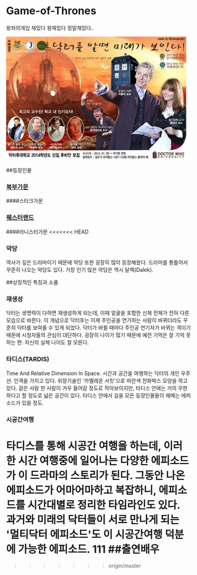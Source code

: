 # Game-of-Thrones
왕좌의게임 재밌다 왕재밌다
정말재밌다..


![](https://raw.githubusercontent.com/GeekInTheClass/DoctorWho/master/Intro.jpg)



##등장인물
### <a href = "./Doctors.md/"> 북부가문 </a>
####스타크가문
### <a href = "./Companions.md/"> 웨스터랜드 </a>
####라니스터가문
<<<<<<< HEAD
### 악당
역사가 깊은 드라마이기 때문에 악당 또한 굉장히 많이 등장해왔다. 드라마를 통틀어서 꾸준히 나오는 악당도 있다. 가장 인기 많은 악당은 역시 달렉(Dalek).

##상징적인 특징과 소품
### 재생성
닥터는 생명력이 다하면 재생성하게 되는데, 이때 얼굴을 포함한 신체 전체가 전혀 다른 모습으로 바뀐다. 이 개념으로 닥터후는 이제 주인공을 연기하는 사람이 바뀌더라도 꾸준히 닥터를 보여줄 수 있게 되었다. 닥터가 바뀔 때마다 주인공 연기자가 바뀌는 격이기 때문에 시청자들의 관심이 대단하다. 굉장히 나이가 많기 때문에 예전 기억은 잘 기억 못하는 편. 자신의 실제 나이도 잘 모른다.
### 타디스(TARDIS)
Time And Relative Dimension In Space. 시간과 공간을 여행하는 닥터의 개인 우주선. 인격을 가지고 있다. 위장기술인 '카멜레온 서킷'으로 파란색 전화박스 모양을 하고 있다. 겉은 사람 한 사람이 겨우 들어갈 정도로 작아보이지만, 타디스 안에는 거의 무한하다고 할 정도로 넓은 공간이 있다. 타디스 안에서 길을 모든 등장인물들이 헤메는 에피소드가 있을 정도.
### 시공간여행
타디스를 통해 시공간 여행을 하는데, 이러한 시간 여행중에 일어나는 다양한 에피소드가 이 드라마의 스토리가 된다. 그동안 나온 에피소드가 어마어마하고 복잡하니, 에피소드를 시간대별로 정리한 타임라인도 있다. 과거와 미래의 닥터들이 서로 만나게 되는 '멀티닥터 에피소드'도 이 시공간여행 덕분에 가능한 에피소드. 111
##출연배우
=======
>>>>>>> origin/master
